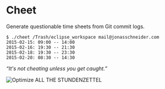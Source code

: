 # Cheet

Generate questionable time sheets from Git commit logs.

    $ ./cheet /Trash/eclipse_workspace mail@jonasschneider.com
    2015-02-15: 09:00 -- 14:00
    2015-02-16: 19:30 -- 21:30
    2015-02-18: 19:30 -- 23:30
    2015-02-20: 08:30 -- 14:30

*“It's not cheating unless you get caught.”*

![Optimize ALL THE STUNDENZETTEL](http://cdn.meme.am/instances/500x/15106302.jpg)

